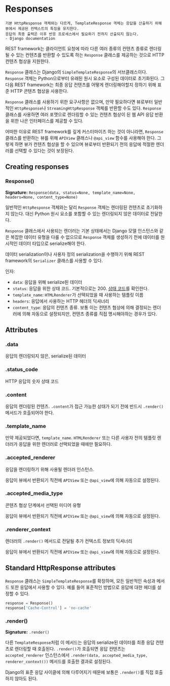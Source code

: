 # Responses
```
기본 HttpResponse 객체와는 다르게, TemplateResponse 객체는 응답을 산출하기 위해 뷰에서 제공된 컨텍스트의 특징을 유지한다.
응답의 최종 출력은 이후 반응 프로세스에서 필요하기 전까지 산출되지 않는다.
- Django documentation
```

REST framework는 클라이언트 요청에 따라 다른 여러 종류의 컨텐츠 종류로 렌더링될 수 있는 컨텐츠를 반환할 수 있도록 하는 `Response` 클래스를 제공하는 것으로 HTTP 컨텐츠 협상을 지원한다.

`Response` 클래스는 Django의 `SimpleTemplateResponse`의 서브클래스이다. `Response` 객체는 Python으로부터 유래된 원시 요소로 구성된 데이터로 초기화된다. 그 다음 REST framework는 최종 응답 컨텐츠를 어떻게 렌더링해야할지 정하기 위해 표준 HTTP 콘텐츠 협상을 사용한다.

`Response` 클래스를 사용하기 위한 요구사항은 없으며, 만약 필요하다면 뷰로부터 일반적인 `HttpResponse`나 `StreamingHttpResponse` 객체를 반환할 수도 있다. `Response` 클래스를 사용하면 여러 포맷으로 렌더링할 수 있는 컨텐츠 협상이 된 웹 API 응답 반환을 위한 나은 인터페이스를 제공할 수 있다.

어떠한 이유로 REST framework를 깊게 커스터마이즈 하는 것이 아니라면, `Response` 클래스를 반환하는 뷰를 위해 `APIView` 클래스나 `@api_view` 함수를 사용해야 한다. 그렇게 하면 뷰가 컨텐츠 협상을 할 수 있으며 뷰로부터 반환되기 전의 응답에 적절한 렌더러를 선택할 수 있다는 것이 보장된다.

## Creating responses
### Response()
**Signature:** `Response(data, status=None, template_name=None, headers=None, content_type=None)`

일반적인 `HttpResponse` 객체와는 달리 `Response` 객체는 렌더링된 컨텐츠로 초기화하지 않는다. 대신 Python 원시 요소를 포함할 수 있는 렌더링되지 않은 데이터로 전달한다.

`Response` 클래스에서 사용되는 렌더러는 기본 상태에서는 Django 모델 인스턴스와 같은 복잡한 데이터 유형을 다룰 수 없으므로 `Response` 객체를 생성하기 전에 데이터를 원시적인 데이터 타입으로 serialize해야 한다.

데이터 serialization이나 사용자 정의 serialization을 수행하기 위해 REST framework의 `Serializer` 클래스를 사용할 수 있다.

인자:
- `data`: 응답을 위해 serialize된 데이터
- `status`: 응답을 위한 상태 코드. 기본적으로는 200. [상태 코드](status_codes.md)를 확인한다.
- `template_name`: `HTMLRenderer`가 선택되었을 때 사용하는 템플릿 이름
- `headers`: 응답에서 사용하는 HTTP 헤더의 딕셔너리
- `content_type`: 응답의 컨텐츠 종류. 보통 이는 컨텐츠 협상에 의해 결정되는 렌더러에 의해 자동으로 설정되지만, 컨텐츠 종류를 직접 명시해야하는 경우가 있다.

## Attributes
### .data
응답의 렌더링되지 않은, serialize된 데이터

### .status_code
HTTP 응답의 숫자 상태 코드

### .content
응답의 렌더링된 컨텐츠. `.content`가 접근 가능한 상태가 되기 전에 반드시 `.render()` 메서드가 호출되어야 한다.

### .template_name
만약 제공되었다면, `template_name`. `HTMLRenderer` 또는 다른 사용자 전의 템플릿 렌더러가 응답을 위한 렌더러로 선택되었을 때에만 필요하다.

### .accepted_renderer
응답을 렌더링하기 위해 사용될 렌더러 인스턴스.

응답이 뷰에서 반환되기 직전에 `APIView` 또는 `@api_view`에 의해 자동으로 설정된다.

### .accepted_media_type
콘텐츠 협상 단계에서 선택된 미디어 유형

응답이 뷰에서 반환되기 직전에 `APIView` 또는 `@api_view`에 의해 자동으로 설정된다.

### .renderer_context
렌더러의 `.render()` 메서드로 전달될 추가 컨텍스트 정보의 딕셔너리

응답이 뷰에서 반환되기 직전에 `APIView` 또는 `@api_view`에 의해 자동으로 설정된다.

## Standard HttpResponse attributes
`Response` 클래스는 `SimpleTemplateResponse`를 확장하며, 모든 일반적인 속성과 메서드 또한 응답에서 사용할 수 있다. 예를 들어 표준적인 방법으로 응답에 대한 헤더를 설정할 수 있다.

```python
response = Response()
response['Cache-Control'] = 'no-cache'
```

### .render()
**Signature:** `.render()`

다른 `TemplateResponse`처럼 이 메서드는 응답의 serialize된 데이터를 최종 응답 컨텐츠로 렌더링할 때 호출된다. `.render()`가 호출되면 응답 컨텐츠는 `accepted_renderer` 인스턴스에서 `.render(data, accepted_media_type, renderer_context())` 메서드를 호출한 결과로 설정된다.

Django의 표준 응답 사이클에 의해 다루어지기 때문에 보통은 `.render()`를 직접 호출하지 않아도 된다.